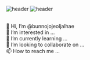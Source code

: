 ![header](https://capsule-render.vercel.app/api?color=auto&type=transparent&height=250&text=Ctrl+c,%20Ctrl\+v%20Artist&fontSize=60&fontColor=FF5E00&fontAlignY=50&fontAlign=50&animation=twinkling)
![header](https://capsule-render.vercel.app/api?type=rect&color=30363D&height=0.7)

                    



 <br>
👋 Hi, I’m @bunnojojeoljalhae <br>
👀 I’m interested in ... <br>
🌱 I’m currently learning ... <br>
💞️ I’m looking to collaborate on ... <br>
📫 How to reach me ... <br>


<!---
bunnojojeoljalhae/bunnojojeoljalhae is a ✨ special ✨ repository because its `README.md` (this file) appears on your GitHub profile.
You can click the Preview link to take a look at your changes.
--->
